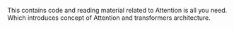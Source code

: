 This contains code and reading material related to Attention is all you need. Which introduces concept of Attention and transformers architecture.
